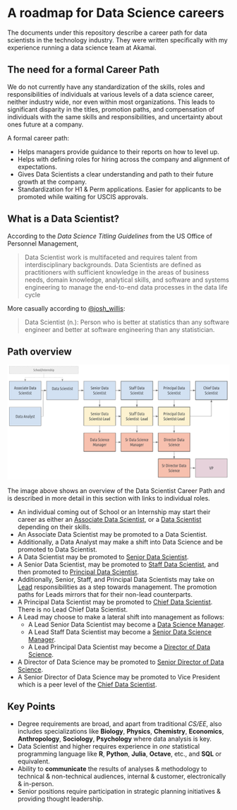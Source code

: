 # A roadmap for Data Science careers

The documents under this repository describe a career path for data scientists in the technology industry. They were written
specifically with my experience running a data science team at Akamai.


## The need for a formal Career Path

We do not currently have any standardization of the skills, roles and responsibilities of individuals at various levels of a
data science career, neither industry wide, nor even within most organizations. This leads to significant disparity in the
titles, promotion paths, and compensation of individuals with the same skills and responsibilities, and uncertainty about ones
future at a company.

A formal career path:
* Helps managers provide guidance to their reports on how to level up.
* Helps with defining roles for hiring across the company and alignment of expectations.
* Gives Data Scientists a clear understanding and path to their future growth at the company.
* Standardization for H1 & Perm applications. Easier for applicants to be promoted while waiting for USCIS approvals.


## What is a Data Scientist?

According to the _Data Science Titling Guidelines_ from the US Office of Personnel Management,

> Data Scientist work is multifaceted and requires talent from interdisciplinary backgrounds. Data Scientists are defined as practitioners
> with sufficient knowledge in the areas of business needs, domain knowledge, analytical skills, and software and systems engineering to
> manage the end-to-end data processes in the data life cycle

More casually according to [@josh_willis](https://twitter.com/josh_wills/status/198093512149958656):

> Data Scientist (n.): Person who is better at statistics than any software engineer and better at software engineering than any statistician.


## Path overview

![Data Scientist Career Path](Data-Scientist-Career-Path.png)

The image above shows an overview of the Data Scientist Career Path and is described in more detail in this section with links to individual roles.
* An individual coming out of School or an Internship may start their career as either an [Associate Data Scientist](associate-data-scientist/README.md), or a [Data Scientist](data-scientist/README.md)
  depending on their skills.
* An Associate Data Scientist may be promoted to a Data Scientist.
* Additionally, a Data Analyst may make a shift into Data Science and be promoted to Data Scientist.
* A Data Scientist may be promoted to [Senior Data Scientist](senior-data-scientist/README.md).
* A Senior Data Scientist, may be promoted to [Staff Data Scientist](staff-data-scientist/README.md), and then promoted to [Principal Data Scientist](principal-data-scientist/README.md).
* Additionally, Senior, Staff, and Principal Data Scientists may take on [Lead](lead-manager/README.md) responsibilities as a step towards management. The promotion paths
  for Leads mirrors that for their non-lead counterparts.
* A Principal Data Scientist may be promoted to [Chief Data Scientist](chief-data-scientist/README.md). There is no Lead Chief Data Scientist.
* A Lead may choose to make a lateral shift into management as follows:
   * A Lead Senior Data Scientist may become a [Data Science Manager](lead-manager/README.md).
   * A Lead Staff Data Scientist may become a [Senior Data Science Manager](lead-manager/README.md).
   * A Lead Principal Data Scientist may become a [Director of Data Science](lead-manager/README.md).
* A Director of Data Science may be promoted to [Senior Director of Data Science](lead-manager/README.md).
* A Senior Director of Data Science may be promoted to Vice President which is a peer level of the [Chief Data Scientist](chief-data-scientist/README.md).


## Key Points

* Degree requirements are broad, and apart from traditional *CS/EE*, also includes specializations like __Biology__, __Physics__, __Chemistry__, __Economics__, __Anthropology__, __Sociology__, __Psychology__ where data analysis is key.
* Data Scientist and higher requires experience in *one* statistical programming language like __R__, __Python__, __Julia__, __Octave__, etc., and __SQL__ or equivalent.
* Ability to __communicate__ the results of analyses & methodology to technical & non-technical audiences, internal & customer, electronically & in-person.
* Senior positions require participation in strategic planning initiatives & providing thought leadership.
